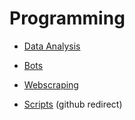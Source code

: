 # Programming

* [Data Analysis](/programming/data_analysis)

* [Bots](/programming/bots)

* [Webscraping](/programming/webscraping)

* [Scripts](https://github.com/jac08h/my_scripts) (github redirect)
